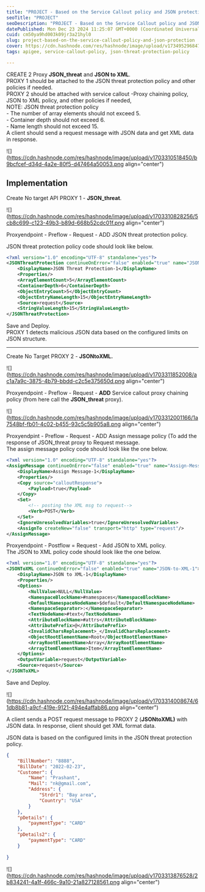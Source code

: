 ```yaml
---
title: "PROJECT - Based on the Service Callout policy and JSON protection."
seoTitle: "PROJECT"
seoDescription: "PROJECT - Based on the Service Callout policy and JSON threat protection."
datePublished: Mon Dec 23 2024 11:25:07 GMT+0000 (Coordinated Universal Time)
cuid: cm50ya9hd003k09jr3a21hyl0
slug: project-based-on-the-service-callout-policy-and-json-protection
cover: https://cdn.hashnode.com/res/hashnode/image/upload/v1734952968473/227710eb-150c-4504-8b68-759f946759d0.png
tags: apigee, service-callout-policy, json-threat-protection-policy

---
```


CREATE 2 Proxy **JSON\_threat** and **JSON to XML**.  
PROXY 1 should be attached to the JSON threat protection policy and other policies if needed.  
PROXY 2 should be attached with service callout -Proxy chaining policy, JSON to XML policy, and other policies if needed,  
NOTE: JSON threat protection policy  
\- The number of array elements should not exceed 5.  
\- Container depth should not exceed 6.  
\- Name length should not exceed 15.  
A client should send a request message with JSON data and get XML data in response.

![](https://cdn.hashnode.com/res/hashnode/image/upload/v1703310518450/b9bcfcef-d34d-4a2e-80f5-d47464a50053.png align="center")

## Implementation

Create No target API PROXY 1 - **JSON\_threat**.

![](https://cdn.hashnode.com/res/hashnode/image/upload/v1703310828256/5cb8c699-c123-49b3-b89d-668b52cdc01f.png align="center")

Proxyendpoint - Preflow - Request - ADD JSON threat protection policy.

JSON threat protection policy code should look like below.

```xml
<?xml version="1.0" encoding="UTF-8" standalone="yes"?>
<JSONThreatProtection continueOnError="false" enabled="true" name="JSON-Threat-Protection-1">
    <DisplayName>JSON Threat Protection-1</DisplayName>
    <Properties/>
    <ArrayElementCount>5</ArrayElementCount>
    <ContainerDepth>6</ContainerDepth>
    <ObjectEntryCount>5</ObjectEntryCount>
    <ObjectEntryNameLength>15</ObjectEntryNameLength>
    <Source>request</Source>
    <StringValueLength>15</StringValueLength>
</JSONThreatProtection>
```

Save and Deploy.  
PROXY 1 detects malicious JSON data based on the configured limits on JSON structure.

---

Create No Target PROXY 2 - **JSONtoXML.**

![](https://cdn.hashnode.com/res/hashnode/image/upload/v1703311852008/ac1a7a9c-3875-4b79-bbdd-c2c5e375650d.png align="center")

Proxyendpoint - Preflow - Request - **ADD** Service callout proxy chaining policy (from here call the **JSON\_threat** proxy).

![](https://cdn.hashnode.com/res/hashnode/image/upload/v1703312001166/1a7548bf-fb01-4c02-b455-93c5c5b905a8.png align="center")

Proxyendpint - Preflow - Request - ADD Assign message policy (To add the response of JSON\_threat proxy to Request message.  
The assign message policy code should look like the one below.

```xml
<?xml version="1.0" encoding="UTF-8" standalone="yes"?>
<AssignMessage continueOnError="false" enabled="true" name="Assign-Message-1">
    <DisplayName>Assign Message-1</DisplayName>
    <Properties/>
    <Copy source="calloutResponse">
        <Payload>true</Payload>
    </Copy>
    <Set>
        <!-- posting the XML msg to request-->
        <Verb>POST</Verb>
    </Set>
    <IgnoreUnresolvedVariables>true</IgnoreUnresolvedVariables>
    <AssignTo createNew="false" transport="http" type="request"/>
</AssignMessage>
```

Proxyendpoint - Postflow = Request - Add JSON to XML policy.  
The JSON to XML policy code should look like the one below.

```xml
<?xml version="1.0" encoding="UTF-8" standalone="yes"?>
<JSONToXML continueOnError="false" enabled="true" name="JSON-to-XML-1">
    <DisplayName>JSON to XML-1</DisplayName>
    <Properties/>
    <Options>
        <NullValue>NULL</NullValue>
        <NamespaceBlockName>#namespaces</NamespaceBlockName>
        <DefaultNamespaceNodeName>$default</DefaultNamespaceNodeName>
        <NamespaceSeparator>:</NamespaceSeparator>
        <TextNodeName>#text</TextNodeName>
        <AttributeBlockName>#attrs</AttributeBlockName>
        <AttributePrefix>@</AttributePrefix>
        <InvalidCharsReplacement>_</InvalidCharsReplacement>
        <ObjectRootElementName>Root</ObjectRootElementName>
        <ArrayRootElementName>Array</ArrayRootElementName>
        <ArrayItemElementName>Item</ArrayItemElementName>
    </Options>
    <OutputVariable>request</OutputVariable>
    <Source>request</Source>
</JSONToXML>
```

Save and Deploy.

![](https://cdn.hashnode.com/res/hashnode/image/upload/v1703314008674/61db8b81-a9cf-419e-9121-494e4affab86.png align="center")

A client sends a POST request message to PROXY 2 (**JSONtoXML)** with JSON data. In response, client should get XML format data.

JSON data is based on the configured limits in the JSON threat protection policy.

```json
{
    "BillNumber": "8888",
    "BillDate": "2022-02-23",
    "Customer": {
        "Name": "Prashant",
        "Mail": "nk@gmail.com",
        "Address": {
            "Strdr1": "Bay area",
            "Country": "USA"
        }
    },
    "pDetails": {
        "paymentType": "CARD"
    },
	"pDetails2": {
        "paymentType": "CARD"
    }
   
}
```

![](https://cdn.hashnode.com/res/hashnode/image/upload/v1703313876528/2b834241-4a1f-466c-9a10-21a827128561.png align="center")